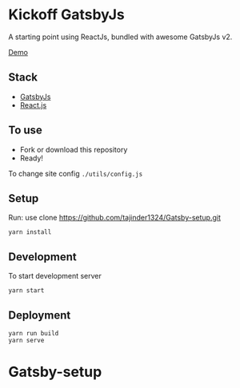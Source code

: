 # Kickoff GatsbyJs

A starting point using ReactJs, bundled with awesome GatsbyJs v2.

[Demo](https:/)

## Stack

- [GatsbyJs](https://www.gatsbyjs.org/)
- [React.js](https://reactjs.org/)

## To use

- Fork or download this repository
- Ready!

To change site config `./utils/config.js`

## Setup

Run:
use clone https://github.com/tajinder1324/Gatsby-setup.git 

```
yarn install
```

## Development

To start development server

```
yarn start
```

## Deployment

```
yarn run build
yarn serve
```
# Gatsby-setup

